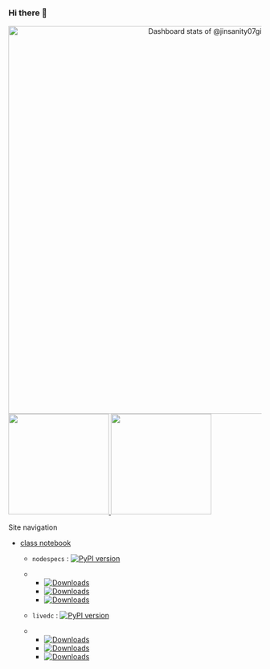 ### Hi there 👋

<!-- Copy-paste in your Readme.md file -->

<a href="https://next.ossinsight.io/widgets/official/compose-user-dashboard-stats?user_id=31701385" target="_blank" style="display: block" align="center">
  <picture>
    <source media="(prefers-color-scheme: dark)" srcset="https://next.ossinsight.io/widgets/official/compose-user-dashboard-stats/thumbnail.png?user_id=31701385&image_size=auto&color_scheme=dark" width="771" height="auto">
    <img alt="Dashboard stats of @jinsanity07git" src="https://next.ossinsight.io/widgets/official/compose-user-dashboard-stats/thumbnail.png?user_id=31701385&image_size=auto&color_scheme=light" width="771" height="auto">
  </picture>
</a>

<!-- Made with [OSS Insight](https://ossinsight.io/) -->


<a href="https://github.com/anuraghazra/github-readme-stats">
  <img height=200  src="https://github-readme-stats.vercel.app/api?username=jinsanity07git&theme=dark" />
</a>
<a href="https://github.com/anuraghazra/convoychat">
  <img height=200  src="https://github-readme-stats.vercel.app/api/top-langs/?username=jinsanity07git&hide=html,css&layout=compact&card_width=380&theme=dark" />
</a>


Site navigation
* [class notebook](https://jinsanity07git.github.io/UWMnotebook/)

  * `nodespecs` : [![PyPI version](https://badge.fury.io/py/nodespecs.svg)](https://badge.fury.io/py/nodespecs)  
  * * [![Downloads](https://static.pepy.tech/badge/nodespecs)](https://pepy.tech/project/nodespecs)
    * [![Downloads](https://static.pepy.tech/badge/nodespecs/month)](https://pepy.tech/project/nodespecs)
    * [![Downloads](https://static.pepy.tech/badge/nodespecs/week)](https://pepy.tech/project/nodespecs)
   
  * `livedc` : [![PyPI version](https://badge.fury.io/py/livedc.svg)](https://badge.fury.io/py/livedc)  
  * * [![Downloads](https://static.pepy.tech/badge/livedc)](https://pepy.tech/project/livedc)
    * [![Downloads](https://static.pepy.tech/badge/livedc/month)](https://pepy.tech/project/livedc)
    * [![Downloads](https://static.pepy.tech/badge/livedc/week)](https://pepy.tech/project/livedc) 
    
<!--
**jinsanity07git/jinsanity07git** is a ✨ _special_ ✨ repository because its `README.md` (this file) appears on your GitHub profile.

Here are some ideas to get you started:

- 🔭 I’m currently working on ...
- 🌱 I’m currently learning ...
- 👯 I’m looking to collaborate on ...
- 🤔 I’m looking for help with ...
- 💬 Ask me about ...
- 📫 How to reach me: ...
- 😄 Pronouns: ...
- ⚡ Fun fact: ...
-->
